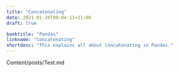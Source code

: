 ```yaml
---
title: "Concatenating"
date: 2021-01-26T00:04:11+11:00
draft: true

booktitle: "Pandas"
linkname: "Concatenating"
shortdesc: "This explains all about Concatenating in Pandas."
---
```


Content/posts/Test.md